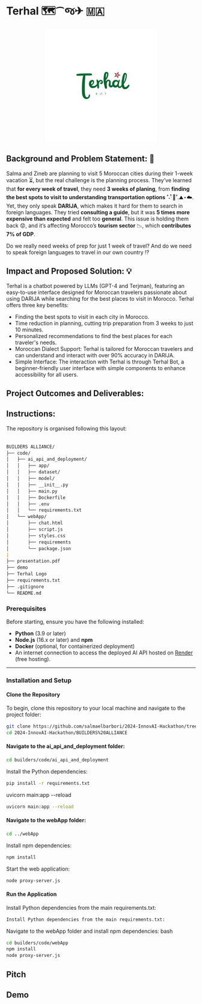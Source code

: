 # Terhal 🗺️⁀જ✈︎ 🇲🇦

<div align="center">
    <img src = "./Terhal_bot.png" alt = "terhal logo" width = "300px" height = "300px" >
</div>

##  Background and Problem Statement: 💢

Salma and Zineb are planning to visit 5 Moroccan cities during their 1-week vacation ⏳, but the real challenge is the planning process. They’ve learned that **for every week of travel**, they need **3 weeks of planing**, from **finding the best spots to visit to understanding transportation options** ˚˖𓍢ִ໋🍃˚.⛰️⋆☁️. Yet, they only speak **DARIJA**, which makes it hard for them to search in foreign languages. They tried **consulting a guide**, but it was **5 times more expensive than expected** and felt too **general**. This issue is holding them back 😟, and it’s affecting Morocco’s **tourism sector** 📉, which **contributes 7% of GDP**. 

Do we really need weeks of prep for just 1 week of travel? And do we need to speak foreign languages to travel in our own country ⁉️



##  Impact and Proposed Solution: 💡

Terhal is a chatbot powered by LLMs (GPT-4 and Terjman), featuring an easy-to-use interface designed for Moroccan travelers passionate about using DARIJA while searching for the best places to visit in Morocco. Terhal offers three key benefits:

- Finding the best spots to visit in each city in Morocco.
- Time reduction in planning, cutting trip preparation from 3 weeks to just 10 minutes.
- Personalized recommendations to find the best places for each traveler's needs.
- Moroccan Dialect Support: Terhal is tailored for Moroccan travelers and can understand and interact with over 90% accuracy in DARIJA.
- Simple Interface: The interaction with Terhal is through Terhal Bot, a beginner-friendly user interface with simple components to enhance accessibility for all users.

##  Project Outcomes and Deliverables:

##  Instructions:

The repository is organised following this layout:

```markdown

BUILDERS ALLIANCE/
├── code/
│   ├── ai_api_and_deployment/
│   │   ├── app/
│   │   ├── dataset/
│   │   ├── model/
│   │   ├── __init__.py
│   │   ├── main.py
│   │   ├── Dockerfile
│   │   ├── .env
│   │   └── requirements.txt
│   └── webApp/
│       ├── chat.html
│       ├── script.js
│       ├── styles.css
│       ├── requirements
│       └── package.json
|
├── presentation.pdf
├── demo
├── Terhal Logo
├── requirements.txt
├── .gitignore
└── README.md

```

### Prerequisites

Before starting, ensure you have the following installed:
- **Python** (3.9 or later)
- **Node.js** (16.x or later) and **npm**
- **Docker** (optional, for containerized deployment)
- An internet connection to access the deployed AI API hosted on [Render](https://render.com) (free hosting).

---

### Installation and Setup

#### Clone the Repository

To begin, clone this repository to your local machine and navigate to the project folder:

```bash
git clone https://github.com/salmaelbarbori/2024-InnovAI-Hackathon/tree/main/BUILDERS%20ALLIANCE
cd 2024-InnovAI-Hackathon/BUILDERS%20ALLIANCE
```

#### Navigate to the **ai_api_and_deployment** folder:

```bash
cd builders/code/ai_api_and_deployment
```

Install the Python dependencies:

```bash
pip install -r requirements.txt
```

uvicorn main:app --reload

```bash
uvicorn main:app --reload
```

#### Navigate to the **webApp** folder:

```bash
cd ../webApp
```

Install npm dependencies:

```bash
npm install
```

Start the web application:

```bash
node proxy-server.js
```

#### Run the Application

Install Python dependencies from the main requirements.txt:

```bash
Install Python dependencies from the main requirements.txt:
```

Navigate to the webApp folder and install npm dependencies:
bash

 ```bash
 cd builders/code/webApp
npm install
node proxy-server.js
 ```

 ## Pitch 

 ## Demo
